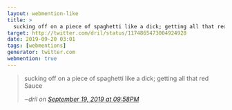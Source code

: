 ```yaml
---
layout: webmention-like
title: >
  sucking off on a piece of spaghetti like a dick; getting all that red Sauce
target: http://twitter.com/dril/status/1174865473004924928
date: 2019-09-20 03:01
tags: [webmentions]
generator: twitter.com
webmention: true
---
```


<blockquote>
<p>sucking off on a piece of spaghetti like a dick; getting all that red Sauce</p>
<cite>‒<span class="p-author p-name">dril</span> on <a href="http://twitter.com/dril/status/1174865473004924928" rel="external nofollow">September 19, 2019 at 09:58PM</a></cite>
</blockquote>
